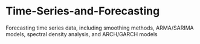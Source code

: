 # Time-Series-and-Forecasting
Forecasting time series data, including smoothing methods, ARMA/SARIMA models, spectral density analysis, and ARCH/GARCH models
